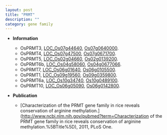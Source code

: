 ```yaml
---
layout: post
title: "PRMT"
description: ""
category: gene family
---
```


* **Information**  
    + OsPRMT3, [LOC_Os07g44640](http://rice.plantbiology.msu.edu/cgi-bin/ORF_infopage.cgi?orf=LOC_Os07g44640), [Os07g0640000](http://rapdb.dna.affrc.go.jp/viewer/gbrowse_details/irgsp1?name=Os07g0640000).
    + OsPRMT4, [LOC_Os07g47500](http://rice.plantbiology.msu.edu/cgi-bin/ORF_infopage.cgi?orf=LOC_Os07g47500), [Os07g0671700](http://rapdb.dna.affrc.go.jp/viewer/gbrowse_details/irgsp1?name=Os07g0671700).
    + OsPRMT5, [LOC_Os02g04660](http://rice.plantbiology.msu.edu/cgi-bin/ORF_infopage.cgi?orf=LOC_Os02g04660), [Os02g0139200](http://rapdb.dna.affrc.go.jp/viewer/gbrowse_details/irgsp1?name=Os02g0139200).
    + OsPRMT6b, [LOC_Os04g58060](http://rice.plantbiology.msu.edu/cgi-bin/ORF_infopage.cgi?orf=LOC_Os04g58060), [Os04g0677066](http://rapdb.dna.affrc.go.jp/viewer/gbrowse_details/irgsp1?name=Os04g0677066).
    + OsPRMT7, [LOC_Os06g01640](http://rice.plantbiology.msu.edu/cgi-bin/ORF_infopage.cgi?orf=LOC_Os06g01640), [Os06g0105500](http://rapdb.dna.affrc.go.jp/viewer/gbrowse_details/irgsp1?name=Os06g0105500).
    + OsPRMT1, [LOC_Os09g19560](http://rice.plantbiology.msu.edu/cgi-bin/ORF_infopage.cgi?orf=LOC_Os09g19560), [Os09g0359800](http://rapdb.dna.affrc.go.jp/viewer/gbrowse_details/irgsp1?name=Os09g0359800).
    + OsPRMT6a, [LOC_Os10g34740](http://rice.plantbiology.msu.edu/cgi-bin/ORF_infopage.cgi?orf=LOC_Os10g34740), [Os10g0489100](http://rapdb.dna.affrc.go.jp/viewer/gbrowse_details/irgsp1?name=Os10g0489100).
    + OsPRMT10, [LOC_Os06g05090](http://rice.plantbiology.msu.edu/cgi-bin/ORF_infopage.cgi?orf=LOC_Os06g05090), [Os06g0142800](http://rapdb.dna.affrc.go.jp/viewer/gbrowse_details/irgsp1?name=Os06g0142800).

* **Publication**  
    + [Characterization of the PRMT gene family in rice reveals conservation of arginine methylation.](http://www.ncbi.nlm.nih.gov/pubmed?term=Characterization of the PRMT gene family in rice reveals conservation of arginine methylation.%5BTitle%5D), 2011, PLoS One.


